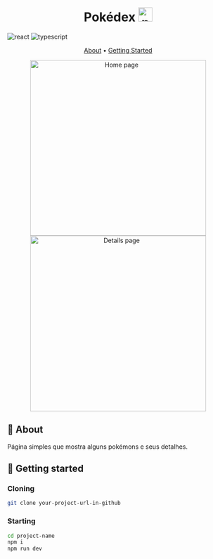[TYPESCRIPT__BADGE]: https://img.shields.io/badge/typescript-D4FAFF?style=for-the-badge&logo=typescript
[REACT__BADGE]: https://img.shields.io/badge/React-005CFE?style=for-the-badge&logo=react
[PROJECT__BADGE]: https://img.shields.io/badge/📱Visit_this_project-000?style=for-the-badge&logo=project

<h1 align="center" style="font-weight: bold;">Pokédex <a href="https://emoji.gg/emoji/pokeball"><img src="https://cdn3.emoji.gg/emojis/pokeball.png" width="32px" height="32px" alt="pokeball"></a></h1>

![react][REACT__BADGE]
![typescript][TYPESCRIPT__BADGE]

<p align="center">
 <a href="#about">About</a> • 
 <a href="#started">Getting Started</a>
</p>

<p align="center">
    <img src="https://github.com/Jhonnyrmarques/pokedex/assets/50273682/410895e4-a581-4536-9f46-0bfdd86a7c23" alt="Home page" width="400px">
    <img src="https://github.com/Jhonnyrmarques/pokedex/assets/50273682/e149f2a1-9c2e-4acb-b9e8-6a87562e4f15" alt="Details page" width="400px">
</p>

<h2 id="started">📌 About</h2>

Página simples que mostra alguns pokémons e seus detalhes.

<h2 id="started">🚀 Getting started</h2>

<h3>Cloning</h3>

```bash
git clone your-project-url-in-github
```

<h3>Starting</h3>

```bash
cd project-name
npm i
npm run dev
```
